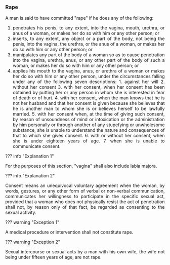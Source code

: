 ### Rape
<div style="text-align: justify">

A man is said to have committed "rape" if he does any of the following:

</div>

1. <div style="text-align: justify"> penetrates his penis, to any extent, into the vagina, mouth, urethra, or anus of a woman, or makes her do so with him or any other person; or
2. <div style="text-align: justify"> inserts, to any extent, any object or a part of the body, not being the penis, into the vagina, the urethra, or the anus of a woman, or makes her do so with him or any other person; or
3. <div style="text-align: justify"> manipulates any part of the body of a woman so as to cause penetration into the vagina, urethra, anus, or any other part of the body of such a woman, or makes her do so with him or any other person; or
4. <div style="text-align: justify"> applies his mouth to the vagina, anus, or urethra of a woman or makes her do so with him or any other person, under the circumstances falling under any of the following seven descriptions:
    1. against her will
    2. without her consent
    3. with her consent, when her consent has been obtained by putting her or any person in whom she is interested in fear of death or of hurt.
    4. with her consent, when the man knows that he is not her husband and that her consent is given because she believes that he is another man to whom she is or believes herself to be lawfully married.
    5. with her consent when, at the time of giving such consent, by reason of unsoundness of mind or intoxication or the administration by him personally or through another of any stupefying or unwholesome substance, she is unable to understand the nature and consequences of that to which she gives consent.
    6. with or without her consent, when she is under eighteen years of age.
    7. when she is unable to communicate consent.

??? info "Explanation 1"
    <div style="text-align: justify"> For the purposes of this section, "vagina" shall also include labia majora.

??? info "Explanation 2"
    <div style="text-align: justify"> Consent means an unequivocal voluntary agreement when the woman, by words, gestures, or any other form of verbal or non-verbal communication, communicates her willingness to participate in the specific sexual act, provided that a woman who does not physically resist the act of penetration shall not, by reason only of that fact, be regarded as consenting to the sexual activity.

??? warning "Exception 1"
    <div style="text-align: justify"> A medical procedure or intervention shall not constitute rape.

??? warning "Exception 2"
    <div style="text-align: justify"> Sexual intercourse or sexual acts by a man with his own wife, the wife not being under fifteen years of age, are not rape.
